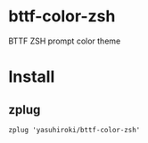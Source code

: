# bttf-color-zsh

BTTF ZSH prompt color theme

# Install

## zplug

`zplug 'yasuhiroki/bttf-color-zsh'`

